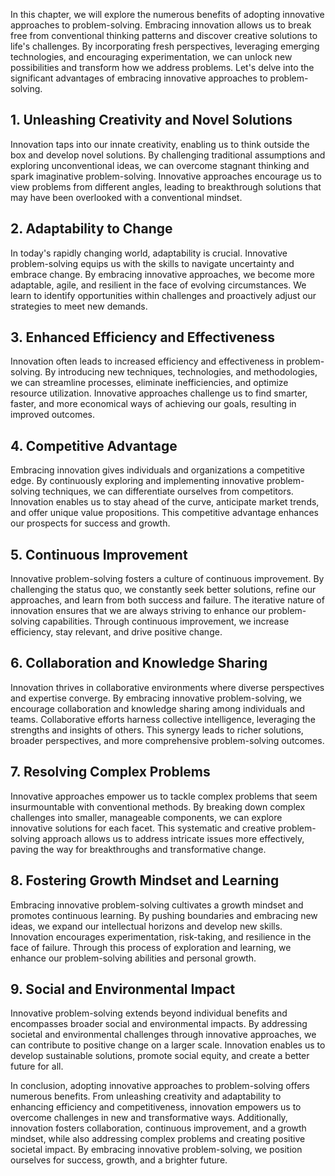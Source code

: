 
In this chapter, we will explore the numerous benefits of adopting innovative approaches to problem-solving. Embracing innovation allows us to break free from conventional thinking patterns and discover creative solutions to life's challenges. By incorporating fresh perspectives, leveraging emerging technologies, and encouraging experimentation, we can unlock new possibilities and transform how we address problems. Let's delve into the significant advantages of embracing innovative approaches to problem-solving.

**1. Unleashing Creativity and Novel Solutions**
------------------------------------------------

Innovation taps into our innate creativity, enabling us to think outside the box and develop novel solutions. By challenging traditional assumptions and exploring unconventional ideas, we can overcome stagnant thinking and spark imaginative problem-solving. Innovative approaches encourage us to view problems from different angles, leading to breakthrough solutions that may have been overlooked with a conventional mindset.

**2. Adaptability to Change**
-----------------------------

In today's rapidly changing world, adaptability is crucial. Innovative problem-solving equips us with the skills to navigate uncertainty and embrace change. By embracing innovative approaches, we become more adaptable, agile, and resilient in the face of evolving circumstances. We learn to identify opportunities within challenges and proactively adjust our strategies to meet new demands.

**3. Enhanced Efficiency and Effectiveness**
--------------------------------------------

Innovation often leads to increased efficiency and effectiveness in problem-solving. By introducing new techniques, technologies, and methodologies, we can streamline processes, eliminate inefficiencies, and optimize resource utilization. Innovative approaches challenge us to find smarter, faster, and more economical ways of achieving our goals, resulting in improved outcomes.

**4. Competitive Advantage**
----------------------------

Embracing innovation gives individuals and organizations a competitive edge. By continuously exploring and implementing innovative problem-solving techniques, we can differentiate ourselves from competitors. Innovation enables us to stay ahead of the curve, anticipate market trends, and offer unique value propositions. This competitive advantage enhances our prospects for success and growth.

**5. Continuous Improvement**
-----------------------------

Innovative problem-solving fosters a culture of continuous improvement. By challenging the status quo, we constantly seek better solutions, refine our approaches, and learn from both success and failure. The iterative nature of innovation ensures that we are always striving to enhance our problem-solving capabilities. Through continuous improvement, we increase efficiency, stay relevant, and drive positive change.

**6. Collaboration and Knowledge Sharing**
------------------------------------------

Innovation thrives in collaborative environments where diverse perspectives and expertise converge. By embracing innovative problem-solving, we encourage collaboration and knowledge sharing among individuals and teams. Collaborative efforts harness collective intelligence, leveraging the strengths and insights of others. This synergy leads to richer solutions, broader perspectives, and more comprehensive problem-solving outcomes.

**7. Resolving Complex Problems**
---------------------------------

Innovative approaches empower us to tackle complex problems that seem insurmountable with conventional methods. By breaking down complex challenges into smaller, manageable components, we can explore innovative solutions for each facet. This systematic and creative problem-solving approach allows us to address intricate issues more effectively, paving the way for breakthroughs and transformative change.

**8. Fostering Growth Mindset and Learning**
--------------------------------------------

Embracing innovative problem-solving cultivates a growth mindset and promotes continuous learning. By pushing boundaries and embracing new ideas, we expand our intellectual horizons and develop new skills. Innovation encourages experimentation, risk-taking, and resilience in the face of failure. Through this process of exploration and learning, we enhance our problem-solving abilities and personal growth.

**9. Social and Environmental Impact**
--------------------------------------

Innovative problem-solving extends beyond individual benefits and encompasses broader social and environmental impacts. By addressing societal and environmental challenges through innovative approaches, we can contribute to positive change on a larger scale. Innovation enables us to develop sustainable solutions, promote social equity, and create a better future for all.

In conclusion, adopting innovative approaches to problem-solving offers numerous benefits. From unleashing creativity and adaptability to enhancing efficiency and competitiveness, innovation empowers us to overcome challenges in new and transformative ways. Additionally, innovation fosters collaboration, continuous improvement, and a growth mindset, while also addressing complex problems and creating positive societal impact. By embracing innovative problem-solving, we position ourselves for success, growth, and a brighter future.
